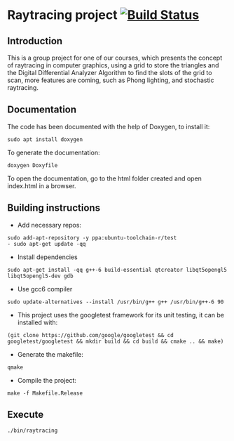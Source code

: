 # Raytracing project [![Build Status](https://travis-ci.org/Stygmates/raytracing.svg?branch=master)](https://travis-ci.org/Stygmates/raytracing)

## Introduction

This is a group project for one of our courses, which presents the concept of raytracing in computer graphics, using a grid to store the triangles and the Digital Differential Analyzer Algorithm to find the slots of the grid to scan, more features are coming, such as Phong lighting, and stochastic raytracing.

## Documentation

The code has been documented with the help of Doxygen, to install it:

```
sudo apt install doxygen
```

To generate the documentation:
```
doxygen Doxyfile
```

To open the documentation, go to the html folder created and open index.html in a browser.

## Building instructions

  - Add necessary repos:

  ```
  sudo add-apt-repository -y ppa:ubuntu-toolchain-r/test
  - sudo apt-get update -qq
  ```
  - Install dependencies
  ```
  sudo apt-get install -qq g++-6 build-essential qtcreator libqt5opengl5 libqt5opengl5-dev gdb
  ```
  
  - Use gcc6 compiler
  ```
  sudo update-alternatives --install /usr/bin/g++ g++ /usr/bin/g++-6 90
  ```
  - This project uses the googletest framework for its unit testing, it can be installed with:

  ```
  (git clone https://github.com/google/googletest && cd googletest/googletest && mkdir build && cd build && cmake .. && make)
  ```

  - Generate the makefile:
  ```
  qmake
  ```
  - Compile the project:
  ```
  make -f Makefile.Release
  ```
  ## Execute
  ```
  ./bin/raytracing
  ```
